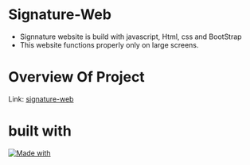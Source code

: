 # Signature-Web
* Signnature website is build with javascript, Html, css and BootStrap
* This website functions properly only on large screens.
   
# Overview Of Project
Link: [signature-web](https://signature-web.netlify.app/)

# built with
[![Made with](https://skillicons.dev/icons?i=js,html,css,bootstrap)](https://skillicons.dev)
